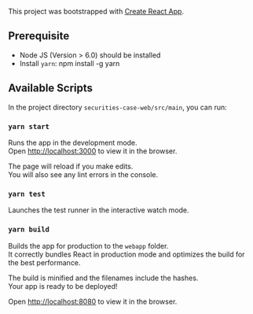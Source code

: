 This project was bootstrapped with [Create React App](https://github.com/facebookincubator/create-react-app).

## Prerequisite

- Node JS (Version > 6.0) should be installed
- Install `yarn`: npm install -g yarn

## Available Scripts

In the project directory `securities-case-web/src/main`, you can run:

### `yarn start`

Runs the app in the development mode.<br>
Open [http://localhost:3000](http://localhost:3000) to view it in the browser.

The page will reload if you make edits.<br>
You will also see any lint errors in the console.

### `yarn test`

Launches the test runner in the interactive watch mode.<br>

### `yarn build`

Builds the app for production to the `webapp` folder.<br>
It correctly bundles React in production mode and optimizes the build for the best performance.

The build is minified and the filenames include the hashes.<br>
Your app is ready to be deployed!

Open [http://localhost:8080](http://localhost:8080) to view it in the browser.
